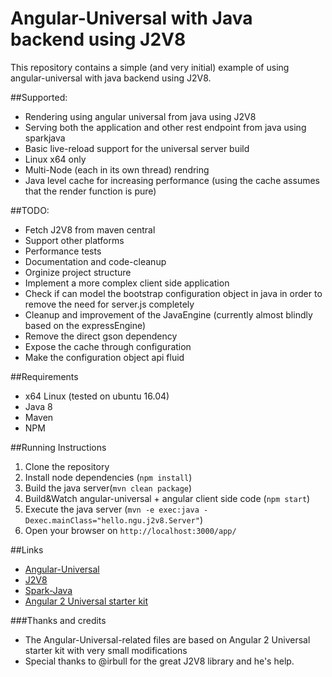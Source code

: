 # Angular-Universal with Java backend using J2V8
This repository contains a simple (and very initial) example of using angular-universal with java backend using J2V8.

##Supported:
- Rendering using angular universal from java using J2V8
- Serving both the application and other rest endpoint from java using sparkjava
- Basic live-reload support for the universal server build 
- Linux x64 only
- Multi-Node (each in its own thread) rendring
- Java level cache for increasing performance (using the cache assumes that the render function is pure)

##TODO:
- Fetch J2V8 from maven central
- Support other platforms
- Performance tests 
- Documentation and code-cleanup
- Orginize project structure
- Implement a more complex client side application
- Check if can model the bootstrap configuration object in java in order to remove the need for server.js completely 
- Cleanup and improvement of the JavaEngine (currently almost blindly based on the expressEngine)
- Remove the direct gson dependency 
- Expose the cache through configuration
- Make the configuration object api fluid

##Requirements
- x64 Linux (tested on ubuntu 16.04)
- Java 8
- Maven
- NPM
 
##Running Instructions
1. Clone the repository
2. Install node dependencies (`npm install`)
3. Build the java server(`mvn clean package`)
4. Build&Watch angular-universal + angular client side code (`npm start`)
5. Execute the java server (`mvn -e exec:java -Dexec.mainClass="hello.ngu.j2v8.Server"`)
6. Open your browser on `http://localhost:3000/app/`

##Links
- [Angular-Universal](https://github.com/angular/universal)
- [J2V8](https://github.com/eclipsesource/J2V8)
- [Spark-Java](http://sparkjava.com/)
- [Angular 2 Universal starter kit](https://github.com/angular/universal-starter)

###Thanks and credits
- The Angular-Universal-related files are based on Angular 2 Universal starter kit with very small modifications
- Special thanks to @irbull for the great J2V8 library and he's help.
